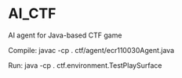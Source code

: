 # AI_CTF
AI agent for Java-based CTF game

Compile: javac -cp . ctf/agent/ecr110030Agent.java

Run:     java -cp . ctf.environment.TestPlaySurface
